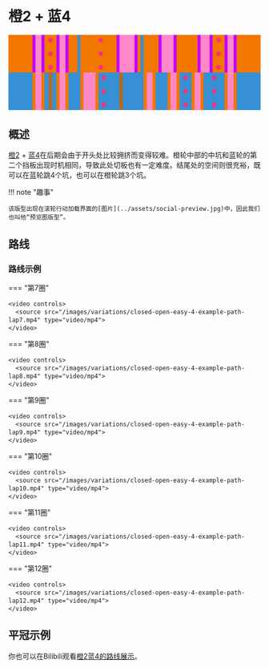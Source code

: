 # 橙2 + 蓝4

![橙2 + 蓝4](../images/variations/closed-open-easy-4.jpg)

## 概述

[橙2](../rolls/closed-open-open-closed.md#橙轮) + [蓝4](../rolls/easy-4.md#蓝轮)在后期会由于开头处比较拥挤而变得较难。橙轮中部的中坑和蓝轮的第二个挡板出现时机相同，导致此处切板也有一定难度。结尾处的空间则很充裕，既可以在蓝轮跳4个坑，也可以在橙轮跳3个坑。

!!! note "趣事"

    该版型出现在滚轮行动加载界面的[图片](../assets/social-preview.jpg)中，因此我们也叫他“预览图版型”。

## 路线

### 路线示例

=== "第7圈"

    <video controls>
      <source src="/images/variations/closed-open-easy-4-example-path-lap7.mp4" type="video/mp4">
    </video>

=== "第8圈"

    <video controls>
      <source src="/images/variations/closed-open-easy-4-example-path-lap8.mp4" type="video/mp4">
    </video>

=== "第9圈"

    <video controls>
      <source src="/images/variations/closed-open-easy-4-example-path-lap9.mp4" type="video/mp4">
    </video>

=== "第10圈"

    <video controls>
      <source src="/images/variations/closed-open-easy-4-example-path-lap10.mp4" type="video/mp4">
    </video>

=== "第11圈"

    <video controls>
      <source src="/images/variations/closed-open-easy-4-example-path-lap11.mp4" type="video/mp4">
    </video>

=== "第12圈"

    <video controls>
      <source src="/images/variations/closed-open-easy-4-example-path-lap12.mp4" type="video/mp4">
    </video>

## 平冠示例

你也可以在Bilibili观看[橙2蓝4的路线展示](https://www.bilibili.com/video/BV1PB4y1i7fh?p=3)。
